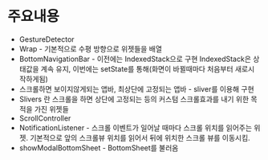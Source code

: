 # 주요내용

* GestureDetector
* Wrap - 기본적으로 수평 방향으로 위젯들을 배열
* BottomNavigationBar - 이전에는 IndexedStack으로 구현 IndexedStack은 상태값을 계속 유지, 이번에는 setState를 통해(화면이 바뀔때마다 처음부터 새로시작하게됨)
* 스크롤하면 보이지않게되는 앱바, 최상단에 고정되는 앱바 - sliver를 이용해 구현
* Slivers 란 스크롤을 하면 상단에 고정되는 등의 커스텀 스크롤효과를 내기 위한 목적을 가진 위젯들
* ScrollController
* NotificationListener - 스크롤 이벤트가 일어날 때마다 스크롤 위치를 읽어주는 위젯. 기본적으로 앞의 스크롤뷰 위치를 읽어서 뒤에 위치한 스크롤 뷰를 이동시킴.
* showModalBottomSheet - BottomSheet를 불러옴